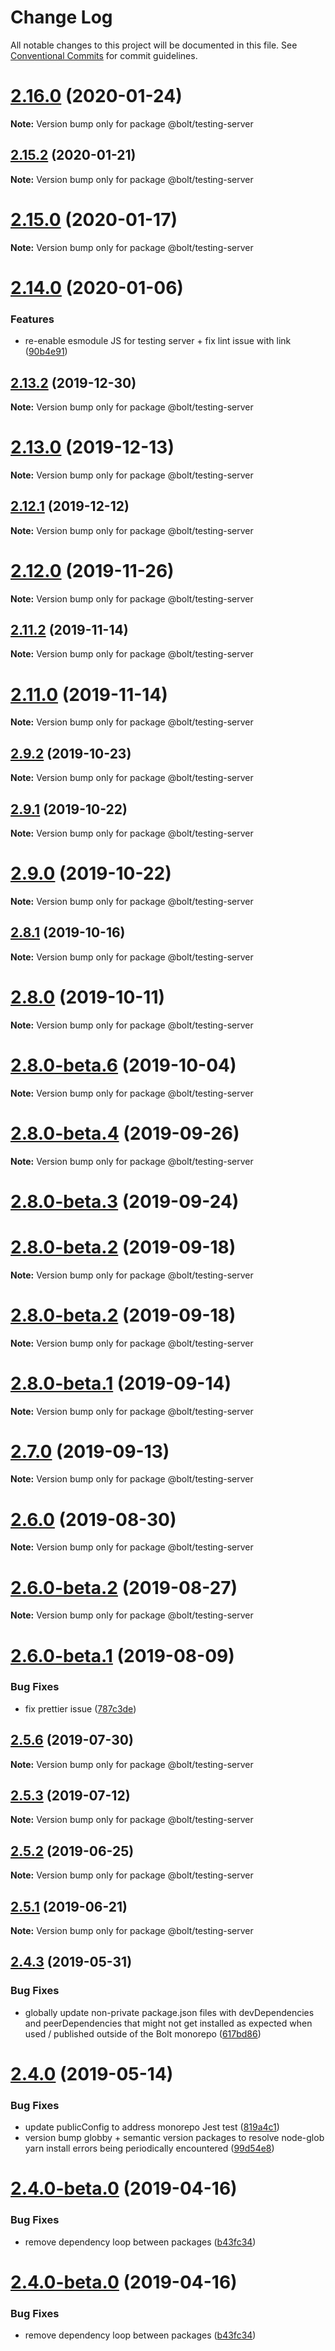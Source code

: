 # Change Log

All notable changes to this project will be documented in this file.
See [Conventional Commits](https://conventionalcommits.org) for commit guidelines.

# [2.16.0](https://github.com/boltdesignsystem/bolt/compare/v2.15.2...v2.16.0) (2020-01-24)

**Note:** Version bump only for package @bolt/testing-server





## [2.15.2](https://github.com/boltdesignsystem/bolt/compare/v2.15.1...v2.15.2) (2020-01-21)

**Note:** Version bump only for package @bolt/testing-server





# [2.15.0](https://github.com/boltdesignsystem/bolt/compare/v2.14.3...v2.15.0) (2020-01-17)

**Note:** Version bump only for package @bolt/testing-server





# [2.14.0](https://github.com/boltdesignsystem/bolt/compare/v2.13.3...v2.14.0) (2020-01-06)


### Features

* re-enable esmodule JS for testing server + fix lint issue with link ([90b4e91](https://github.com/boltdesignsystem/bolt/commit/90b4e91))





## [2.13.2](https://github.com/boltdesignsystem/bolt/compare/v2.13.1...v2.13.2) (2019-12-30)

**Note:** Version bump only for package @bolt/testing-server





# [2.13.0](https://github.com/boltdesignsystem/bolt/compare/v2.12.1...v2.13.0) (2019-12-13)

**Note:** Version bump only for package @bolt/testing-server





## [2.12.1](https://github.com/bolt-design-system/bolt/compare/v2.12.0...v2.12.1) (2019-12-12)

**Note:** Version bump only for package @bolt/testing-server





# [2.12.0](https://github.com/boltdesignsystem/bolt/compare/v2.11.4...v2.12.0) (2019-11-26)

**Note:** Version bump only for package @bolt/testing-server





## [2.11.2](https://github.com/bolt-design-system/bolt/compare/v2.11.1...v2.11.2) (2019-11-14)

**Note:** Version bump only for package @bolt/testing-server





# [2.11.0](https://github.com/bolt-design-system/bolt/compare/v2.10.0...v2.11.0) (2019-11-14)

**Note:** Version bump only for package @bolt/testing-server





## [2.9.2](https://github.com/boltdesignsystem/bolt/compare/v2.9.1...v2.9.2) (2019-10-23)

**Note:** Version bump only for package @bolt/testing-server





## [2.9.1](https://github.com/bolt-design-system/bolt/compare/v2.9.0...v2.9.1) (2019-10-22)

**Note:** Version bump only for package @bolt/testing-server





# [2.9.0](https://github.com/boltdesignsystem/bolt/compare/v2.8.3...v2.9.0) (2019-10-22)

**Note:** Version bump only for package @bolt/testing-server





## [2.8.1](https://github.com/bolt-design-system/bolt/compare/v2.8.0...v2.8.1) (2019-10-16)

**Note:** Version bump only for package @bolt/testing-server





# [2.8.0](https://github.com/bolt-design-system/bolt/compare/v2.8.0-beta.6...v2.8.0) (2019-10-11)

**Note:** Version bump only for package @bolt/testing-server





# [2.8.0-beta.6](https://github.com/bolt-design-system/bolt/compare/v2.8.0-beta.5...v2.8.0-beta.6) (2019-10-04)

**Note:** Version bump only for package @bolt/testing-server





# [2.8.0-beta.4](https://github.com/bolt-design-system/bolt/compare/v2.8.0-beta.3...v2.8.0-beta.4) (2019-09-26)

**Note:** Version bump only for package @bolt/testing-server





# [2.8.0-beta.3](https://github.com/bolt-design-system/bolt/compare/v2.7.1...v2.8.0-beta.3) (2019-09-24)



# [2.8.0-beta.2](https://github.com/bolt-design-system/bolt/compare/v2.7.0...v2.8.0-beta.2) (2019-09-18)

**Note:** Version bump only for package @bolt/testing-server





# [2.8.0-beta.2](https://github.com/bolt-design-system/bolt/compare/v2.7.0...v2.8.0-beta.2) (2019-09-18)

**Note:** Version bump only for package @bolt/testing-server





# [2.8.0-beta.1](https://github.com/bolt-design-system/bolt/compare/v2.7.0...v2.8.0-beta.1) (2019-09-14)

**Note:** Version bump only for package @bolt/testing-server





# [2.7.0](https://github.com/bolt-design-system/bolt/compare/v2.6.0...v2.7.0) (2019-09-13)

**Note:** Version bump only for package @bolt/testing-server





# [2.6.0](https://github.com/bolt-design-system/bolt/compare/v2.6.0-beta.2...v2.6.0) (2019-08-30)

**Note:** Version bump only for package @bolt/testing-server





# [2.6.0-beta.2](https://github.com/bolt-design-system/bolt/compare/v2.6.0-beta.1...v2.6.0-beta.2) (2019-08-27)

**Note:** Version bump only for package @bolt/testing-server





# [2.6.0-beta.1](https://github.com/bolt-design-system/bolt/compare/v2.5.6...v2.6.0-beta.1) (2019-08-09)


### Bug Fixes

* fix prettier issue ([787c3de](https://github.com/bolt-design-system/bolt/commit/787c3de))





## [2.5.6](https://github.com/bolt-design-system/bolt/compare/v2.5.5...v2.5.6) (2019-07-30)

**Note:** Version bump only for package @bolt/testing-server





## [2.5.3](https://github.com/bolt-design-system/bolt/compare/v2.5.2...v2.5.3) (2019-07-12)

**Note:** Version bump only for package @bolt/testing-server





## [2.5.2](https://github.com/bolt-design-system/bolt/compare/v2.5.1...v2.5.2) (2019-06-25)

**Note:** Version bump only for package @bolt/testing-server





## [2.5.1](https://github.com/bolt-design-system/bolt/compare/v2.5.0...v2.5.1) (2019-06-21)

**Note:** Version bump only for package @bolt/testing-server





## [2.4.3](https://github.com/bolt-design-system/bolt/compare/v2.4.2...v2.4.3) (2019-05-31)


### Bug Fixes

* globally update non-private package.json files with devDependencies and peerDependencies that might not get installed as expected when used / published outside of the Bolt monorepo ([617bd86](https://github.com/bolt-design-system/bolt/commit/617bd86))





# [2.4.0](https://github.com/bolt-design-system/bolt/compare/v2.3.2...v2.4.0) (2019-05-14)


### Bug Fixes

* update publicConfig to address monorepo Jest test ([819a4c1](https://github.com/bolt-design-system/bolt/commit/819a4c1))
* version bump globby + semantic version packages to resolve node-glob yarn install errors being periodically encountered ([99d54e8](https://github.com/bolt-design-system/bolt/commit/99d54e8))



# [2.4.0-beta.0](https://github.com/bolt-design-system/bolt/compare/v2.2.2...v2.4.0-beta.0) (2019-04-16)


### Bug Fixes

* remove dependency loop between packages ([b43fc34](https://github.com/bolt-design-system/bolt/commit/b43fc34))





# [2.4.0-beta.0](https://github.com/bolt-design-system/bolt/compare/v2.3.0...v2.4.0-beta.0) (2019-04-16)


### Bug Fixes

* remove dependency loop between packages ([b43fc34](https://github.com/bolt-design-system/bolt/commit/b43fc34))
